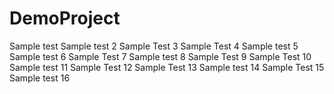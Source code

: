# DemoProject

Sample test
Sample test 2
Sample Test 3
Sample Test 4
Sample test 5
Sample test 6
Sample Test 7
Sample test 8
Sample Test 9
Sample Test 10
Sample test 11
Sample Test 12
Sample Test 13
Sample test 14
Sample Test 15
Sample test 16